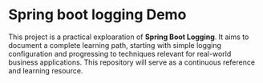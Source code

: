 # Spring boot logging Demo

This project is a practical exploaration of **Spring Boot Logging**.
It aims to document a complete learning path, starting with simple logging configuration and 
progressing to techniques relevant for real-world business applications.
This repository will serve as a continuous reference and learning resource.
